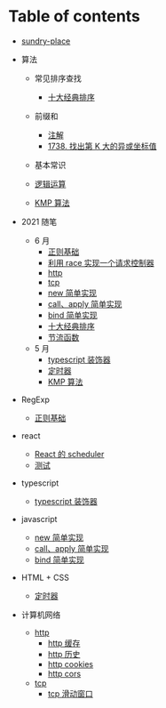 # Table of contents

-   [sundry-place](README.md)

*   算法

    -   常见排序查找
        -   [十大经典排序](2021/sort.md)
    -   前缀和

        -   [注解](arithmetic/PrefixSum/note.md)
        -   [1738. 找出第 K 大的异或坐标值](arithmetic/PrefixSum/1738.md)

    -   基本常识

    -   [逻辑运算](arithmetic/base/logical_operation.md)
    -   [KMP 算法](2021/kmp.md)

*   2021 随笔

    -   6 月
        -   [正则基础](regexp/base.md)
        -   [利用 race 实现一个请求控制器](javascript/race.md)
        -   [http](network/http.md)
        -   [tcp](network/tcp.md)
        -   [new 简单实现](javascript/new.md)
        -   [call、apply 简单实现](javascript/apply_call.md)
        -   [bind 简单实现](javascript/bind.md)
        -   [十大经典排序](2021/sort.md)
        -   [节流函数](2021/throttle.md)
    -   5 月
        -   [typescript 装饰器](typescript/decorators.md)
        -   [定时器](html+css/Timers.md)
        -   [KMP 算法](2021/kmp.md)

*   RegExp

    -   [正则基础](regexp/base.md)

*   react

    -   [React 的 scheduler](react/scheduler.md)
    -   [测试](react/untitled-1ceshi.md)

*   typescript

    -   [typescript 装饰器](typescript/decorators.md)

*   javascript
    -   [new 简单实现](javascript/new.md)
    -   [call、apply 简单实现](javascript/apply_call.md)
    -   [bind 简单实现](javascript/bind.md)
*   HTML + CSS
    -   [定时器](html+css/Timers.md)
*   计算机网络
    -   [http](network/http.md)
        -   [http 缓存](network/http-cache.md)
        -   [http 历史](network/http-history.md)
        -   [http cookies](network/http-cookies.md)
        -   [http cors](network/http-cors.md)
    -   [tcp](network/tcp.md)
        -   [tcp 滑动窗口](network/SlidingWindowProtocol.md)
